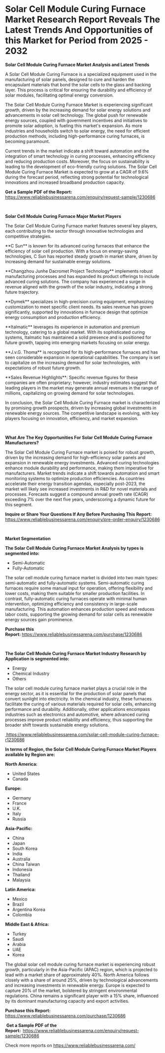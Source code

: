 <p><h1>Solar Cell Module Curing Furnace Market Research Report Reveals The Latest Trends And Opportunities of this Market for Period from 2025 - 2032</h1></p><p><strong>Solar Cell Module Curing Furnace Market Analysis and Latest Trends</strong></p>
<p><p>A Solar Cell Module Curing Furnace is a specialized equipment used in the manufacturing of solar panels, designed to cure and harden the encapsulant materials that bond the solar cells to the glass and backing layer. This process is critical for ensuring the durability and efficiency of solar modules, facilitating optimal energy conversion.</p><p>The Solar Cell Module Curing Furnace Market is experiencing significant growth, driven by the increasing demand for solar energy solutions and advancements in solar cell technology. The global push for renewable energy sources, coupled with government incentives and initiatives to promote solar adoption, is fueling this market's expansion. As more industries and households switch to solar energy, the need for efficient production methods, including high-performance curing furnaces, is becoming paramount.</p><p>Current trends in the market indicate a shift toward automation and the integration of smart technology in curing processes, enhancing efficiency and reducing production costs. Moreover, the focus on sustainability is leading to the development of eco-friendly curing solutions. The Solar Cell Module Curing Furnace Market is expected to grow at a CAGR of 9.6% during the forecast period, reflecting strong potential for technological innovations and increased broadband production capacity.</p></p>
<p><strong>Get a Sample PDF of the Report:&nbsp;</strong> <a href="https://www.reliablebusinessarena.com/enquiry/request-sample/1230686?utm_campaign=2324&utm_medium=2&utm_source=Github&utm_content=ia&utm_term=14022025&utm_id=solar-cell-module-curing-furnace">https://www.reliablebusinessarena.com/enquiry/request-sample/1230686</a></p>
<p>&nbsp;</p>
<p><strong>Solar Cell Module Curing Furnace Major Market Players</strong></p>
<p><p>The Solar Cell Module Curing Furnace market features several key players, each contributing to the sector through innovative technologies and competitive strategies. </p><p>**C Sun** is known for its advanced curing furnaces that enhance the efficiency of solar cell production. With a focus on energy-saving technologies, C Sun has reported steady growth in market share, driven by increasing demand for sustainable energy solutions. </p><p>**Changzhou Junhe Dacromet Project Technology** implements robust manufacturing processes and has expanded its product offerings to include advanced curing solutions. The company has experienced a surge in revenue aligned with the growth of the solar industry, indicating a strong future trajectory.</p><p>**Dymek** specializes in high-precision curing equipment, emphasizing customization to meet specific client needs. Its sales revenue has grown significantly, supported by innovations in furnace design that optimize energy consumption and production efficiency.</p><p>**Italmatic** leverages its experience in automation and premium technology, catering to a global market. With its sophisticated curing systems, Italmatic has maintained a solid presence and is positioned for future growth, tapping into emerging markets focusing on solar energy.</p><p>**J.v.G. Thoma** is recognized for its high-performance furnaces and has seen considerable expansion in operational capabilities. The company is set to capitalize on the increasing demand for solar technologies, with expectations of robust future growth.</p><p>**Sales Revenue Highlights**: Specific revenue figures for these companies are often proprietary; however, industry estimates suggest that leading players in the market may generate annual revenues in the range of millions, capitalizing on growing demand for solar technologies.</p><p>In conclusion, the Solar Cell Module Curing Furnace market is characterized by promising growth prospects, driven by increasing global investments in renewable energy sources. The competitive landscape is evolving, with key players focusing on innovation, efficiency, and market expansion.</p></p>
<p>&nbsp;</p>
<p><strong>What Are The Key Opportunities For Solar Cell Module Curing Furnace Manufacturers?</strong></p>
<p><p>The Solar Cell Module Curing Furnace market is poised for robust growth, driven by the increasing demand for high-efficiency solar panels and expansion in renewable energy investments. Advanced curing technologies enhance module durability and performance, making them imperative for manufacturers. Market trends indicate a shift towards automation and smart monitoring systems to optimize production efficiencies. As countries accelerate their energy transition agendas, especially post-2023, the market will likely see increased investments in R&D for novel materials and processes. Forecasts suggest a compound annual growth rate (CAGR) exceeding 7% over the next five years, underscoring a dynamic future for this segment.</p></p>
<p><strong>Inquire or Share Your Questions If Any Before Purchasing This Report:</strong> <a href="https://www.reliablebusinessarena.com/enquiry/pre-order-enquiry/1230686?utm_campaign=2324&utm_medium=2&utm_source=Github&utm_content=ia&utm_term=14022025&utm_id=solar-cell-module-curing-furnace">https://www.reliablebusinessarena.com/enquiry/pre-order-enquiry/1230686</a></p>
<p>&nbsp;</p>
<p><strong>Market Segmentation</strong></p>
<p><strong>The Solar Cell Module Curing Furnace Market Analysis by types is segmented into:</strong></p>
<p><ul><li>Semi-Automatic</li><li>Fully-Automatic</li></ul></p>
<p><p>The solar cell module curing furnace market is divided into two main types: semi-automatic and fully-automatic systems. Semi-automatic curing furnaces require some manual input for operation, offering flexibility and lower costs, making them suitable for smaller production facilities. In contrast, fully-automatic curing furnaces operate with minimal human intervention, optimizing efficiency and consistency in large-scale manufacturing. This automation enhances production speed and reduces labor costs, supporting the growing demand for solar cells as renewable energy sources gain prominence.</p></p>
<p><strong>Purchase this Report:&nbsp;</strong><a href="https://www.reliablebusinessarena.com/purchase/1230686?utm_campaign=2324&utm_medium=2&utm_source=Github&utm_content=ia&utm_term=14022025&utm_id=solar-cell-module-curing-furnace">https://www.reliablebusinessarena.com/purchase/1230686</a></p>
<p>&nbsp;</p>
<p><strong>The Solar Cell Module Curing Furnace Market Industry Research by Application is segmented into:</strong></p>
<p><ul><li>Energy</li><li>Chemical Industry</li><li>Others</li></ul></p>
<p><p>The solar cell module curing furnace market plays a crucial role in the energy sector, as it is essential for the production of solar panels that convert sunlight into electricity. In the chemical industry, these furnaces facilitate the curing of various materials required for solar cells, enhancing performance and durability. Additionally, other applications encompass industries such as electronics and automotive, where advanced curing processes improve product reliability and efficiency, thus supporting the broader shift towards sustainable energy solutions.</p></p>
<p><a href="https://www.reliablebusinessarena.com/solar-cell-module-curing-furnace-r1230686?utm_campaign=2324&utm_medium=2&utm_source=Github&utm_content=ia&utm_term=14022025&utm_id=solar-cell-module-curing-furnace">&nbsp;https://www.reliablebusinessarena.com/solar-cell-module-curing-furnace-r1230686</a></p>
<p><strong>In terms of Region, the Solar Cell Module Curing Furnace Market Players available by Region are:</strong></p>
<p>
    <p> <strong> North America: </strong>
        <ul>
            <li>United States</li>
            <li>Canada</li>
        </ul>
        </p> 
    <p> <strong> Europe: </strong>
        <ul>
            <li>Germany</li>
            <li>France</li>
            <li>U.K.</li>
            <li>Italy</li>
            <li>Russia</li>
        </ul>
        </p> 
    <p> <strong> Asia-Pacific: </strong>
        <ul>
            <li>China</li>
            <li>Japan</li>
            <li>South Korea</li>
            <li>India</li>
            <li>Australia</li>
            <li>China Taiwan</li>
            <li>Indonesia</li>
            <li>Thailand</li>
            <li>Malaysia</li>
        </ul>
        </p> 
    <p> <strong> Latin America: </strong>
        <ul>
            <li>Mexico</li>
            <li>Brazil</li>
            <li>Argentina Korea</li>
            <li>Colombia</li>
        </ul>
        </p> 
    <p> <strong> Middle East & Africa: </strong>
        <ul>
            <li>Turkey</li>
            <li>Saudi</li>
            <li>Arabia</li>
            <li>UAE</li>
            <li>Korea</li>
        </ul>
    </p>
    </p>
<p><p>The global solar cell module curing furnace market is experiencing robust growth, particularly in the Asia-Pacific (APAC) region, which is projected to lead with a market share of approximately 40%. North America follows closely with a share of around 25%, driven by technological advancements and increasing investments in renewable energy. Europe is expected to capture 20% of the market, bolstered by stringent environmental regulations. China remains a significant player with a 15% share, influenced by its dominant manufacturing capacity and export activities.</p></p>
<p><strong>Purchase this Report: </strong><a href="https://www.reliablebusinessarena.com/purchase/1230686?utm_campaign=2324&utm_medium=2&utm_source=Github&utm_content=ia&utm_term=14022025&utm_id=solar-cell-module-curing-furnace">https://www.reliablebusinessarena.com/purchase/1230686</a></p>
<p>&nbsp;<strong>Get a Sample PDF of the Report:&nbsp;&nbsp;</strong><a href="https://www.reliablebusinessarena.com/enquiry/request-sample/1230686?utm_campaign=2324&utm_medium=2&utm_source=Github&utm_content=ia&utm_term=14022025&utm_id=solar-cell-module-curing-furnace">https://www.reliablebusinessarena.com/enquiry/request-sample/1230686</a></p>
<p><strong></strong></p>
<p>Check more reports on <a href="https://www.reliablebusinessarena.com/?utm_campaign=2324&utm_medium=2&utm_source=Github&utm_content=ia&utm_term=14022025&utm_id=solar-cell-module-curing-furnace">https://www.reliablebusinessarena.com/</a></p>